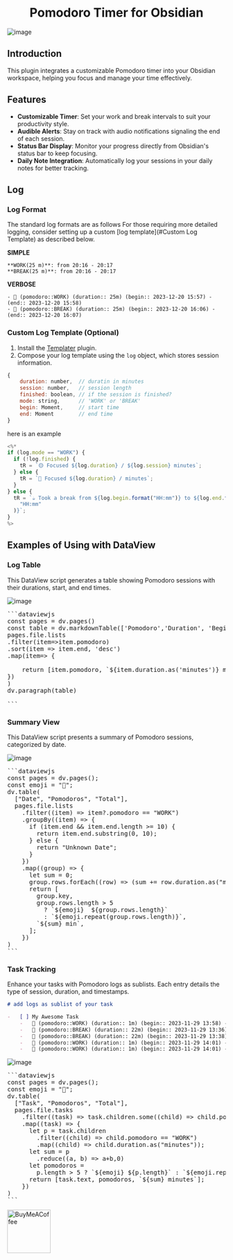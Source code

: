 <h1 align="center">Pomodoro Timer for Obsidian</h1>

![image](https://github.com/eatgrass/obsidian-pomodoro-timer/assets/2351076/f2f4f339-ba66-423f-b6a5-79fe91e13ef0)

## Introduction

This plugin integrates a customizable Pomodoro timer into your Obsidian workspace, helping you focus and manage your time effectively.

## Features

-   **Customizable Timer**: Set your work and break intervals to suit your productivity style.
-   **Audible Alerts**: Stay on track with audio notifications signaling the end of each session.
-   **Status Bar Display**: Monitor your progress directly from Obsidian's status bar to keep focusing.
-   **Daily Note Integration**: Automatically log your sessions in your daily notes for better tracking.

## Log

### Log Format

The standard log formats are as follows
For those requiring more detailed logging, consider setting up a custom [log template](#Custom Log Template) as described below.

**SIMPLE**

```
**WORK(25 m)**: from 20:16 - 20:17
**BREAK(25 m)**: from 20:16 - 20:17
```

**VERBOSE**

```plain
- 🍅 (pomodoro::WORK) (duration:: 25m) (begin:: 2023-12-20 15:57) - (end:: 2023-12-20 15:58)
- 🥤 (pomodoro::BREAK) (duration:: 25m) (begin:: 2023-12-20 16:06) - (end:: 2023-12-20 16:07)
```

### Custom Log Template (Optional)

1. Install the [Templater](https://github.com/SilentVoid13/Templater) plugin.
2. Compose your log template using the `log` object, which stores session information.

```javascript
{
	duration: number,  // duratin in minutes
	session: number,   // session length
	finished: boolean, // if the session is finished?
	mode: string,      // 'WORK' or 'BREAK'
	begin: Moment,     // start time
	end: Moment        // end time
}
```
here is an example

```javascript
<%*
if (log.mode == "WORK") {
  if (!log.finished) {
    tR = `🟡 Focused ${log.duration} / ${log.session} minutes`;
  } else {
    tR = `🍅 Focused ${log.duration} / minutes`;
  }
} else {
  tR = `☕️ Took a break from ${log.begin.format("HH:mm")} to ${log.end.format(
    "HH:mm"
  )}`;
}
%>
```

## Examples of Using with DataView

### Log Table

This DataView script generates a table showing Pomodoro sessions with their durations, start, and end times.

![image](https://github.com/eatgrass/obsidian-pomodoro-timer/assets/2351076/ebcf33ac-291e-4659-ab03-93bfbe1c79d3)

<pre>
```dataviewjs
const pages = dv.pages()
const table = dv.markdownTable(['Pomodoro','Duration', 'Begin', 'End'],
pages.file.lists
.filter(item=>item.pomodoro)
.sort(item => item.end, 'desc')
.map(item=> {

    return [item.pomodoro, `${item.duration.as('minutes')} m`, item.begin, item.end]
})
)
dv.paragraph(table)

```  
</pre>

### Summary View

This DataView script presents a summary of Pomodoro sessions, categorized by date.

![image](https://github.com/eatgrass/obsidian-pomodoro-timer/assets/2351076/84119bb0-c78e-4716-9a76-ffa72d94a587)

<pre>
```dataviewjs
const pages = dv.pages();
const emoji = "🍅";
dv.table(
  ["Date", "Pomodoros", "Total"],
  pages.file.lists
    .filter((item) => item?.pomodoro == "WORK")
    .groupBy((item) => {
      if (item.end && item.end.length >= 10) {
        return item.end.substring(0, 10);
      } else {
        return "Unknown Date";
      }
    })
    .map((group) => {
      let sum = 0;
      group.rows.forEach((row) => (sum += row.duration.as("minutes")));
      return [
        group.key,
        group.rows.length > 5
          ? `${emoji}  ${group.rows.length}`
          : `${emoji.repeat(group.rows.length)}`,
        `${sum} min`,
      ];
    })
)
```
</pre>

### Task Tracking

Enhance your tasks with Pomodoro logs as sublists. Each entry details the type of session, duration, and timestamps.

```markdown
# add logs as sublist of your task

-   [ ] My Awesome Task
    -   🍅 (pomodoro::WORK) (duration:: 1m) (begin:: 2023-11-29 13:58) - (end:: 2023-11-29 14:01)
    -   🥤 (pomodoro::BREAK) (duration:: 22m) (begin:: 2023-11-29 13:36) - (end:: 2023-11-29 14:01)
    -   🥤 (pomodoro::BREAK) (duration:: 22m) (begin:: 2023-11-29 13:38) - (end:: 2023-11-29 14:01)
    -   🍅 (pomodoro::WORK) (duration:: 1m) (begin:: 2023-11-29 14:01) - (end:: 2023-11-29 14:03)
    -   🍅 (pomodoro::WORK) (duration:: 1m) (begin:: 2023-11-29 14:01) - (end:: 2023-11-29 14:03)
```

![image](https://github.com/eatgrass/obsidian-pomodoro-timer/assets/2351076/2c0c9852-fd86-4390-8519-7cb3a049ec28)

<pre>
```dataviewjs
const pages = dv.pages();
const emoji = "🍅";
dv.table(
  ["Task", "Pomodoros", "Total"],
  pages.file.tasks
    .filter((task) => task.children.some((child) => child.pomodoro == "WORK"))
    .map((task) => {
      let p = task.children
        .filter((child) => child.pomodoro == "WORK")
        .map((child) => child.duration.as("minutes"));
      let sum = p
        .reduce((a, b) => a+b,0)
      let pomodoros =
        p.length > 5 ? `${emoji} ${p.length}` : `${emoji.repeat(p.length)}`;
      return [task.text, pomodoros, `${sum} minutes`];
    })
)
```
</pre>

[<img src="https://cdn.buymeacoffee.com/buttons/v2/default-yellow.png" alt="BuyMeACoffee" width="100">](https://www.buymeacoffee.com/eatgrass)
